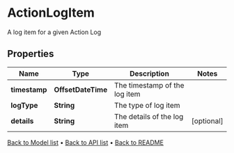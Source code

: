 

# ActionLogItem

A log item for a given Action Log

## Properties

| Name | Type | Description | Notes |
|------------ | ------------- | ------------- | -------------|
|**timestamp** | **OffsetDateTime** | The timestamp of the log item |  |
|**logType** | **String** | The type of log item |  |
|**details** | **String** | The details of the log item |  [optional] |



[Back to Model list](../README.md#documentation-for-models) &#8226; [Back to API list](../README.md#documentation-for-api-endpoints) &#8226; [Back to README](../README.md)


